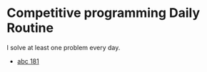 # Competitive programming Daily Routine

I solve at least one problem every day.

- [abc 181](/abc181)
